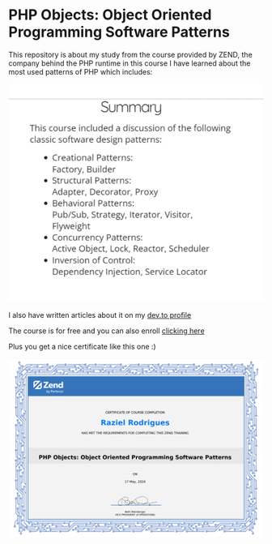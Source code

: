 # PHP Objects: Object Oriented Programming Software Patterns

This repository is about my study from the course provided by ZEND, the company behind the PHP runtime
in this course I have learned about the most used patterns of PHP which includes:

<img src='summary.png'>

I also have written articles about it on my <a href='https://dev.to/razielrodrigues'>dev.to profile</a>

The course is for free and you can also enroll <a href='https://training.zend.com/learn/course/external/view/elearning/316/php-objects-object-oriented-programming-software-patterns
'>clicking here</a>

Plus you get a nice certificate like this one :)

<img src='certificate.png'>